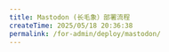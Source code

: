 ```yaml
---
title: Mastodon (长毛象）部署流程
createTime: 2025/05/18 20:36:38
permalink: /for-admin/deploy/mastodon/
---
```

